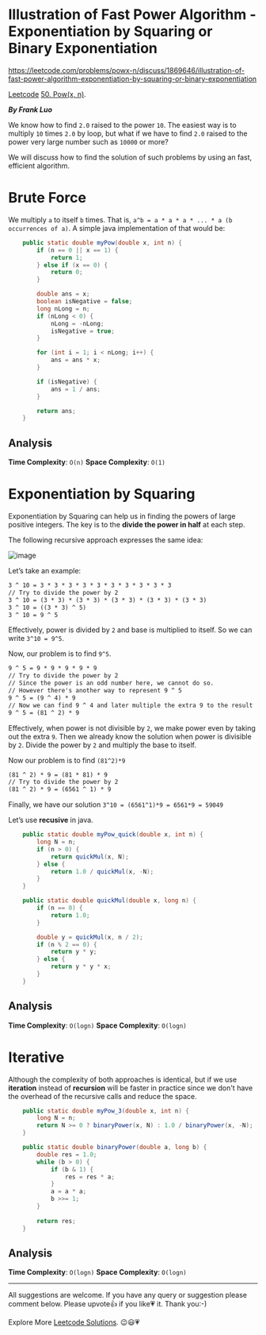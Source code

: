 # Illustration of Fast Power Algorithm - Exponentiation by Squaring or Binary Exponentiation

https://leetcode.com/problems/powx-n/discuss/1869646/illustration-of-fast-power-algorithm-exponentiation-by-squaring-or-binary-exponentiation

[Leetcode](https://leetcode.com/) [50. Pow(x, n)](https://leetcode.com/problems/powx-n/).

***By Frank Luo***

We know how to find `2.0` raised to the power `10`. The easiest way is to multiply `10` times `2.0` by loop, but what if we have to find `2.0` raised to the power very large number such as `10000` or more?

We will discuss how to find the solution of such problems by using an fast, efficient algorithm.

# Brute Force

We multiply `a` to itself `b` times. That is, `a^b = a * a * a * ... * a (b occurrences of a)`. A simple java implementation of that would be:

```java
    public static double myPow(double x, int n) {
        if (n == 0 || x == 1) {
            return 1;
        } else if (x == 0) {
            return 0;
        }

        double ans = x;
        boolean isNegative = false;
        long nLong = n;
        if (nLong < 0) {
            nLong = -nLong;
            isNegative = true;
        }

        for (int i = 1; i < nLong; i++) {
            ans = ans * x;
        }

        if (isNegative) {
            ans = 1 / ans;
        }

        return ans;
    }
```

## Analysis

**Time Complexity**: `O(n)`
**Space Complexity**: `O(1)`

# Exponentiation by Squaring

Exponentiation by Squaring can help us in finding the powers of large positive integers. The key is to the **divide the power in half** at each step.

The following recursive approach expresses the same idea:

![image](https://assets.leetcode.com/users/images/5d701889-93dc-4527-ad66-b1e006fe04d2_1647850762.2912784.png)

Let’s take an example:

```txt
3 ^ 10 = 3 * 3 * 3 * 3 * 3 * 3 * 3 * 3 * 3 * 3
// Try to divide the power by 2
3 ^ 10 = (3 * 3) * (3 * 3) * (3 * 3) * (3 * 3) * (3 * 3)
3 ^ 10 = ((3 * 3) ^ 5)
3 ^ 10 = 9 ^ 5
```

Effectively, power is divided by `2` and base is multiplied to itself. So we can write `3^10 = 9^5`.

Now, our problem is to find `9^5`.

```txt
9 ^ 5 = 9 * 9 * 9 * 9 * 9
// Try to divide the power by 2
// Since the power is an odd number here, we cannot do so.
// However there's another way to represent 9 ^ 5
9 ^ 5 = (9 ^ 4) * 9
// Now we can find 9 ^ 4 and later multiple the extra 9 to the result
9 ^ 5 = (81 ^ 2) * 9
```

Effectively, when power is not divisible by `2`, we make power even by taking out the extra `9`. Then we already know the solution when power is divisible by `2`. Divide the power by `2` and multiply the base to itself.

Now our problem is to find `(81^2)*9`

```txt
(81 ^ 2) * 9 = (81 * 81) * 9
// Try to divide the power by 2
(81 ^ 2) * 9 = (6561 ^ 1) * 9
```

Finally, we have our solution `3^10 = (6561^1)*9 = 6561*9 = 59049`

Let’s use **recusive** in java.

```java
    public static double myPow_quick(double x, int n) {
		long N = n;
		if (n > 0) {
            return quickMul(x, N);
        } else {
            return 1.0 / quickMul(x, -N);
        }
    }

    public static double quickMul(double x, long n) {
        if (n == 0) {
            return 1.0;
        }

        double y = quickMul(x, n / 2);
        if (n % 2 == 0) {
            return y * y;
        } else {
            return y * y * x;
        }
    }
```

## Analysis

**Time Complexity**: `O(logn)`
**Space Complexity**: `O(logn)`

# Iterative

Although the complexity of both approaches is identical, but if we use **iteration** instead of **recursion** will be faster in practice since we don't have the overhead of the recursive calls and reduce the space.

```java
    public static double myPow_3(double x, int n) {
        long N = n;
        return N >= 0 ? binaryPower(x, N) : 1.0 / binaryPower(x, -N);
    }

    public static double binaryPower(double a, long b) {
		double res = 1.0;
		while (b > 0) {
			if (b & 1) {
				res = res * a;
			}
			a = a * a;
			b >>= 1;
		}
		
		return res;
	}
```

## Analysis

**Time Complexity**: `O(logn)`
**Space Complexity**: `O(logn)`

------------

All suggestions are welcome. 
If you have any query or suggestion please comment below.
Please upvote👍 if you like💗 it. Thank you:-)

Explore More [Leetcode Solutions](https://leetcode.com/discuss/general-discussion/1868912/My-Leetcode-Solutions-All-In-One). 😉😃💗

